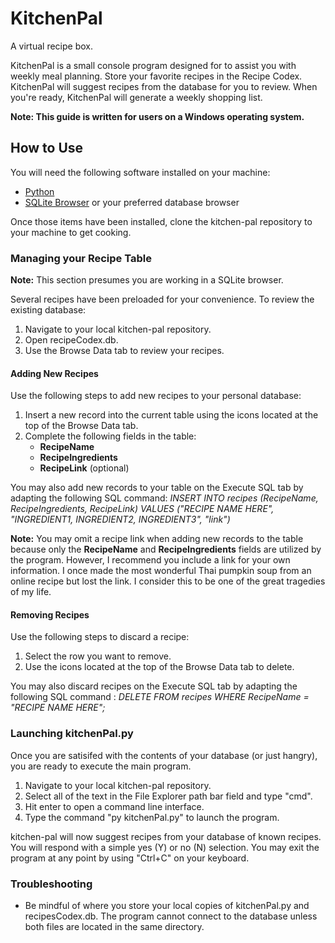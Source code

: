 # KitchenPal
A virtual recipe box.

KitchenPal is a small console program designed for to assist you with weekly meal planning. Store your favorite recipes in the Recipe Codex. KitchenPal will suggest recipes from the database for you to review. When you're ready, KitchenPal will generate a weekly shopping list. 

**Note: This guide is written for users on a Windows operating system.**

## How to Use 

You will need the following software installed on your machine: 

* [Python](https://www.python.org/downloads/)
* [SQLite Browser](https://sqlitebrowser.org/) or your preferred database browser
  
Once those items have been installed, clone the kitchen-pal repository to your machine to get cooking. 

### Managing your Recipe Table 
**Note:** This section presumes you are working in a SQLite browser.

Several recipes have been preloaded for your convenience. To review the existing database: 

1. Navigate to your local kitchen-pal repository.
2. Open recipeCodex.db.
3. Use the Browse Data tab to review your recipes.

#### Adding New Recipes 

Use the following steps to add new recipes to your personal database: 

1. Insert a new record into the current table using the icons located at the top of the Browse Data tab.
2. Complete the following fields in the table:
   - **RecipeName**
   - **RecipeIngredients**
   - **RecipeLink** (optional)  

You may also add new records to your table on the Execute SQL tab by adapting the following SQL command: _INSERT INTO recipes (RecipeName, RecipeIngredients, RecipeLink) VALUES ("RECIPE NAME HERE", "INGREDIENT1, INGREDIENT2, INGREDIENT3", "link")_

**Note:** You may omit a recipe link when adding new records to the table because only the **RecipeName** and **RecipeIngredients** fields are utilized by the program. However, I recommend you include a link for your own information. I once made the most wonderful Thai pumpkin soup from an online recipe but lost the link. I consider this to be one of the great tragedies of my life.

#### Removing Recipes 
Use the following steps to discard a recipe: 

1. Select the row you want to remove.
2. Use the icons located at the top of the Browse Data tab to delete. 

You may also discard recipes on the Execute SQL tab by adapting the following SQL command : _DELETE FROM recipes WHERE RecipeName = "RECIPE NAME HERE";_

### Launching kitchenPal.py

Once you are satisifed with the contents of your database (or just hangry), you are ready to execute the main program. 

1. Navigate to your local kitchen-pal repository.
2. Select all of the text in the File Explorer path bar field and type "cmd".
3. Hit enter to open a command line interface. 
4. Type the command "py kitchenPal.py" to launch the program.

kitchen-pal will now suggest recipes from your database of known recipes. You will respond with a simple yes (Y) or no (N) selection. You may exit the program at any point by using "Ctrl+C" on your keyboard. 

### Troubleshooting 

- Be mindful of where you store your local copies of kitchenPal.py and recipesCodex.db. The program cannot connect to the database unless both files are located in the same directory.
